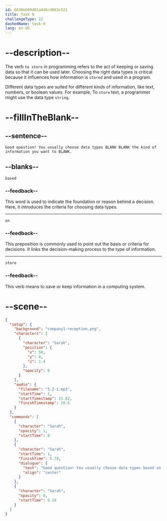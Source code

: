 ```yaml
---
id: 6630e609d81a446cd663c521
title: Task 9
challengeType: 22
dashedName: task-9
lang: en-US
---
```


<!-- (Audio) Sarah: Good question! You usually choose data types based on the kind of information you want to store. -->

# --description--

The verb `to store` in programming refers to the act of keeping or saving data so that it can be used later. Choosing the right data types is critical because it influences how information is `stored` and used in a program.

Different data types are suited for different kinds of information, like text, numbers, or boolean values. For example, To `store` text, a programmer might use the data type `string`.

# --fillInTheBlank--

## --sentence--

`Good question! You usually choose data types BLANK BLANK the kind of information you want to BLANK.`

## --blanks--

`based`

### --feedback--

This word is used to indicate the foundation or reason behind a decision. Here, it introduces the criteria for choosing data types.

---

`on`

### --feedback--

This preposition is commonly used to point out the basis or criteria for decisions. It links the decision-making process to the type of information.

---

`store`

### --feedback--

This verb means to save or keep information in a computing system.

# --scene--

```json
{
  "setup": {
    "background": "company1-reception.png",
    "characters": [
      {
        "character": "Sarah",
        "position": {
          "x": 50,
          "y": 0,
          "z": 1.4
        },
        "opacity": 0
      }
    ],
    "audio": {
      "filename": "5.2-1.mp3",
      "startTime": 1,
      "startTimestamp": 15.82,
      "finishTimestamp": 20.6
    }
  },
  "commands": [
    {
      "character": "Sarah",
      "opacity": 1,
      "startTime": 0
    },
    {
      "character": "Sarah",
      "startTime": 1,
      "finishTime": 5.78,
      "dialogue": {
        "text": "Good question! You usually choose data types based on the kind of information you want to store.",
        "align": "center"
      }
    },
    {
      "character": "Sarah",
      "opacity": 0,
      "startTime": 6.28
    }
  ]
}
```
